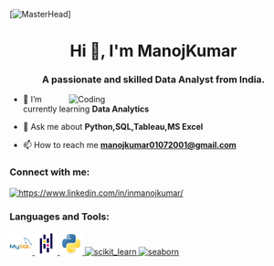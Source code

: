 [![MasterHead](https://ccnyinc.org/wp-content/uploads/2019/12/dataengineerexerciseball-1.gif)]
<h1 align="center">Hi 👋, I'm ManojKumar</h1>
<h3 align="center">A passionate and skilled Data Analyst from India.</h3>
<img align="right" alt="Coding" width="400" src="https://media.tenor.com/lvLaG5hPCncAAAAd/data-analysis.gif](https://www.google.com/imgres?imgurl=https%3A%2F%2Fmedia3.giphy.com%2Fmedia%2F3oKIPEqDGUULpEU0aQ%2F200w.gif%3Fcid%3D6c09b952w3f77fygmv2oohf46qw9r79mw2e5i61h785to8w2%26ep%3Dv1_gifs_search%26rid%3D200w.gif%26ct%3Dg&tbnid=lIw6rShyMeG2sM&vet=12ahUKEwi45Zvl5OP_AhUTmmMGHdE3CVMQMygCegUIARD8AQ..i&imgrefurl=https%3A%2F%2Fgiphy.com%2Fexplore%2Fanalytics&docid=smZSeXuNdvnsaM&w=200&h=150&q=Data%20analyst%20Gif&ved=2ahUKEwi45Zvl5OP_AhUTmmMGHdE3CVMQMygCegUIARD8AQ">

- 🌱 I’m currently learning **Data Analytics**

- 💬 Ask me about **Python,SQL,Tableau,MS Excel**

- 📫 How to reach me **manojkumar01072001@gmail.com**

<h3 align="left">Connect with me:</h3>
<p align="left">
<a href="https://linkedin.com/in/https://www.linkedin.com/in/inmanojkumar/" target="blank"><img align="center" src="https://raw.githubusercontent.com/rahuldkjain/github-profile-readme-generator/master/src/images/icons/Social/linked-in-alt.svg" alt="https://www.linkedin.com/in/inmanojkumar/" height="30" width="40" /></a>
</p>

<h3 align="left">Languages and Tools:</h3>
<p align="left"> <a href="https://www.mysql.com/" target="_blank" rel="noreferrer"> <img src="https://raw.githubusercontent.com/devicons/devicon/master/icons/mysql/mysql-original-wordmark.svg" alt="mysql" width="40" height="40"/> </a> <a href="https://pandas.pydata.org/" target="_blank" rel="noreferrer"> <img src="https://raw.githubusercontent.com/devicons/devicon/2ae2a900d2f041da66e950e4d48052658d850630/icons/pandas/pandas-original.svg" alt="pandas" width="40" height="40"/> </a> <a href="https://www.python.org" target="_blank" rel="noreferrer"> <img src="https://raw.githubusercontent.com/devicons/devicon/master/icons/python/python-original.svg" alt="python" width="40" height="40"/> </a> <a href="https://scikit-learn.org/" target="_blank" rel="noreferrer"> <img src="https://upload.wikimedia.org/wikipedia/commons/0/05/Scikit_learn_logo_small.svg" alt="scikit_learn" width="40" height="40"/> </a> <a href="https://seaborn.pydata.org/" target="_blank" rel="noreferrer"> <img src="https://seaborn.pydata.org/_images/logo-mark-lightbg.svg" alt="seaborn" width="40" height="40"/> </a> </p>



